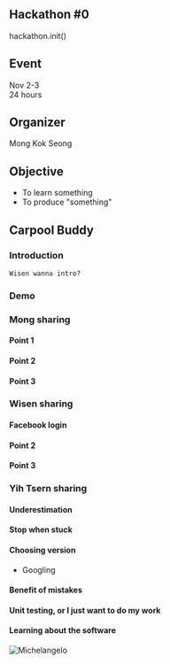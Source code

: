 ## Hackathon #0

hackathon.init()

## Event

Nov 2-3  
24 hours

## Organizer
Mong Kok Seong

## Objective

- To learn something
- To produce "something"

## Carpool Buddy

### Introduction

```Wisen wanna intro?```

### Demo

### Mong sharing
#### Point 1
#### Point 2
#### Point 3

### Wisen sharing
#### Facebook login
#### Point 2
#### Point 3

### Yih Tsern sharing
#### Underestimation
#### Stop when stuck
#### Choosing version
- Googling
#### Benefit of mistakes
#### Unit testing, or I just want to do my work
#### Learning about the software
![Michelangelo](http://quotes-lover.com/wp-content/uploads/Every-block-of-stone-has-a-statue-inside-it-and-it-is-the-task-of-the-sculptor-to-discover-it.-Michelangelo-quote-209x250.jpg)